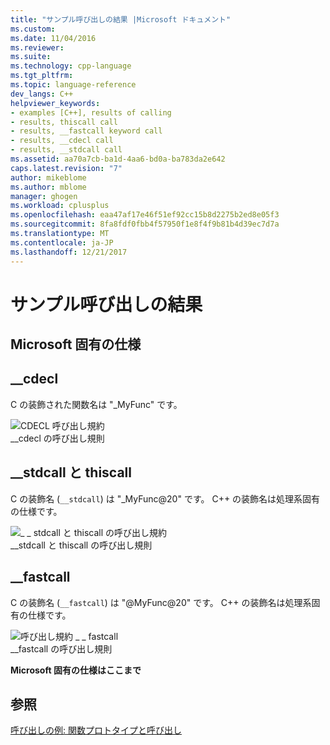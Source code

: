 ```yaml
---
title: "サンプル呼び出しの結果 |Microsoft ドキュメント"
ms.custom: 
ms.date: 11/04/2016
ms.reviewer: 
ms.suite: 
ms.technology: cpp-language
ms.tgt_pltfrm: 
ms.topic: language-reference
dev_langs: C++
helpviewer_keywords:
- examples [C++], results of calling
- results, thiscall call
- results, __fastcall keyword call
- results, __cdecl call
- results, __stdcall call
ms.assetid: aa70a7cb-ba1d-4aa6-bd0a-ba783da2e642
caps.latest.revision: "7"
author: mikeblome
ms.author: mblome
manager: ghogen
ms.workload: cplusplus
ms.openlocfilehash: eaa47af17e46f51ef92cc15b8d2275b2ed8e05f3
ms.sourcegitcommit: 8fa8fdf0fbb4f57950f1e8f4f9b81b4d39ec7d7a
ms.translationtype: MT
ms.contentlocale: ja-JP
ms.lasthandoff: 12/21/2017
---
```

# <a name="results-of-calling-example"></a>サンプル呼び出しの結果
## <a name="microsoft-specific"></a>Microsoft 固有の仕様  
  
## <a name="cdecl"></a>__cdecl  
 C の装飾された関数名は "_MyFunc" です。  
  
 ![CDECL 呼び出し規約](../cpp/media/vc37i01.gif "vc37I01")  
__cdecl の呼び出し規則  
  
## <a name="stdcall-and-thiscall"></a>__stdcall と thiscall  
 C の装飾名 (`__stdcall`) は "_MyFunc@20" です。 C++ の装飾名は処理系固有の仕様です。  
  
 ![&#95; &#95; stdcall と thiscall の呼び出し規約](../cpp/media/vc37i02.gif "vc37I02")  
__stdcall と thiscall の呼び出し規則  
  
## <a name="fastcall"></a>__fastcall  
 C の装飾名 (`__fastcall`) は "@MyFunc@20" です。 C++ の装飾名は処理系固有の仕様です。  
  
 ![呼び出し規約 &#95; &#95; fastcall](../cpp/media/vc37i03.gif "vc37I03")  
__fastcall の呼び出し規則  
  
**Microsoft 固有の仕様はここまで**  
  
## <a name="see-also"></a>参照  
 [呼び出しの例: 関数プロトタイプと呼び出し](../cpp/calling-example-function-prototype-and-call.md)